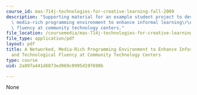 ```yaml
---
course_id: mas-714j-technologies-for-creative-learning-fall-2009
description: "Supporting material for an example student project to develop a networked,\
  \ media-rich programming environment to enhance informal learning\r\nand technological\
  \ fluency at community technology centers."
file_location: /coursemedia/mas-714j-technologies-for-creative-learning-fall-2009/2a897a441d6873ed969c0995d197690b_MITMAS_714JF09_pro_xpostr3.pdf
file_type: application/pdf
layout: pdf
title: A Networked, Media-Rich Programming Environment to Enhance Informal Learning
  and Technological Fluency at Community Technology Centers
type: course
uid: 2a897a441d6873ed969c0995d197690b

---
```

None